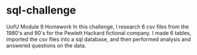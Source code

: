 # sql-challenge
UofU Module 9 Homework
In this challenge, I research 6 csv files from the 1980's and 90's for the Pewlett Hackard fictional company. I made 6 tables, imported the csv files into a sql database, and then performed analysis and answered questions on the data.